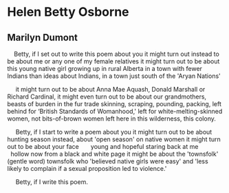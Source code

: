 # Helen Betty Osborne
## Marilyn Dumont
    Betty, if I set out to write this poem about you
it might turn out instead
to be about me
or any one of
my female relatives
it might turn out to be
about this young native girl
growing up in rural Alberta
in a town with fewer Indians
than ideas about Indians,
in a town just south of the 'Aryan Nations'

     it might turn out to be
about Anna Mae Aquash, Donald Marshall or Richard Cardinal,
it might even turn out to be
about our grandmothers,
beasts of burden in the fur trade
skinning, scraping, pounding, packing,
left behind for ‘British Standards of Womanhood,'
left for white-melting-skinned women,
not bits-of-brown women
left here in this wilderness, this colony.

     Betty, if I start to write a poem about you
it might turn out to be
about hunting season instead,
about 'open season' on native women
it might turn out to be
about your face       young and hopeful
staring back at me      hollow now
from a black and white page
it might be about the 'townsfolk'    (gentle word)
townsfolk who 'believed native girls were easy'
and 'less likely to complain if a sexual proposition led to violence.'

     Betty, if I write this poem.